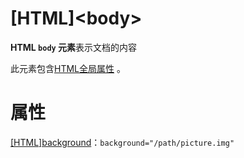 # \[HTML]\<body>

**HTML ****`body`**** 元素**表示文档的内容

此元素包含[HTML全局属性](HTML全局属性_jTAZ3V2gwB1DJ9yjwgiX9F.md "HTML全局属性") 。





# 属性

[\[HTML\]background](\[HTML]background_srNA4VTtVJDTumV4H52FvS.md "\[HTML]background")：`background="/path/picture.img"`

